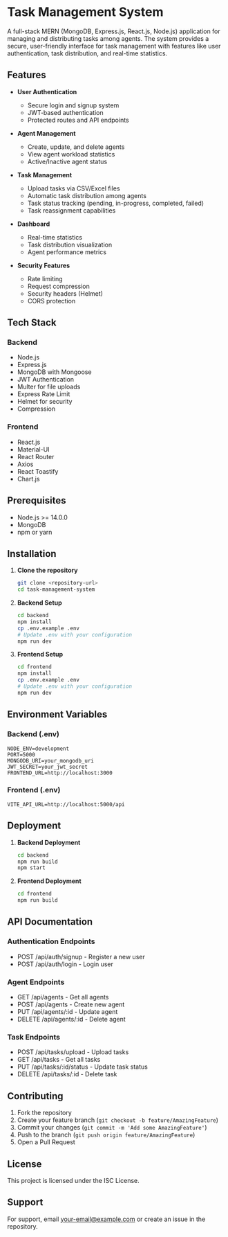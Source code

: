 # Task Management System

A full-stack MERN (MongoDB, Express.js, React.js, Node.js) application for managing and distributing tasks among agents. The system provides a secure, user-friendly interface for task management with features like user authentication, task distribution, and real-time statistics.

## Features

- **User Authentication**
  - Secure login and signup system
  - JWT-based authentication
  - Protected routes and API endpoints

- **Agent Management**
  - Create, update, and delete agents
  - View agent workload statistics
  - Active/Inactive agent status

- **Task Management**
  - Upload tasks via CSV/Excel files
  - Automatic task distribution among agents
  - Task status tracking (pending, in-progress, completed, failed)
  - Task reassignment capabilities

- **Dashboard**
  - Real-time statistics
  - Task distribution visualization
  - Agent performance metrics

- **Security Features**
  - Rate limiting
  - Request compression
  - Security headers (Helmet)
  - CORS protection

## Tech Stack

### Backend
- Node.js
- Express.js
- MongoDB with Mongoose
- JWT Authentication
- Multer for file uploads
- Express Rate Limit
- Helmet for security
- Compression

### Frontend
- React.js
- Material-UI
- React Router
- Axios
- React Toastify
- Chart.js

## Prerequisites

- Node.js >= 14.0.0
- MongoDB
- npm or yarn

## Installation

1. **Clone the repository**
   ```bash
   git clone <repository-url>
   cd task-management-system
   ```

2. **Backend Setup**
   ```bash
   cd backend
   npm install
   cp .env.example .env
   # Update .env with your configuration
   npm run dev
   ```

3. **Frontend Setup**
   ```bash
   cd frontend
   npm install
   cp .env.example .env
   # Update .env with your configuration
   npm run dev
   ```

## Environment Variables

### Backend (.env)
```
NODE_ENV=development
PORT=5000
MONGODB_URI=your_mongodb_uri
JWT_SECRET=your_jwt_secret
FRONTEND_URL=http://localhost:3000
```

### Frontend (.env)
```
VITE_API_URL=http://localhost:5000/api
```

## Deployment

1. **Backend Deployment**
   ```bash
   cd backend
   npm run build
   npm start
   ```

2. **Frontend Deployment**
   ```bash
   cd frontend
   npm run build
   ```

## API Documentation

### Authentication Endpoints
- POST /api/auth/signup - Register a new user
- POST /api/auth/login - Login user

### Agent Endpoints
- GET /api/agents - Get all agents
- POST /api/agents - Create new agent
- PUT /api/agents/:id - Update agent
- DELETE /api/agents/:id - Delete agent

### Task Endpoints
- POST /api/tasks/upload - Upload tasks
- GET /api/tasks - Get all tasks
- PUT /api/tasks/:id/status - Update task status
- DELETE /api/tasks/:id - Delete task

## Contributing

1. Fork the repository
2. Create your feature branch (`git checkout -b feature/AmazingFeature`)
3. Commit your changes (`git commit -m 'Add some AmazingFeature'`)
4. Push to the branch (`git push origin feature/AmazingFeature`)
5. Open a Pull Request

## License

This project is licensed under the ISC License.

## Support

For support, email your-email@example.com or create an issue in the repository. 